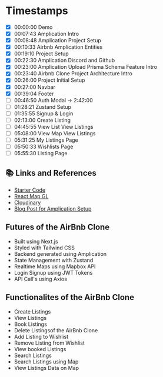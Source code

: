 # Timestamps

- [x] 00:00:00 Demo
- [x] 00:07:43 Amplication Intro
- [x] 00:08:48 Amplication Project Setup
- [x] 00:10:33 Airbnb Amplication Entities
- [x] 00:19:10 Project Setup
- [x] 00:22:30 Amplication Discord and Github
- [x] 00:23:00 Amplication Upload Prisma Schema Feature Intro
- [x] 00:23:40 Airbnb Clone Project Architecture Intro
- [x] 00:26:00 Project Initial Setup
- [x] 00:27:00 Navbar
- [x] 00:39:04 Footer 
- [ ] 00:46:50 Auth Modal -> 2:42:00 
- [ ] 01:28:21 Zustand Setup
- [ ] 01:35:55 Signup & Login
- [ ] 02:13:00 Create Listing
- [ ] 04:45:55 View List View Listings
- [ ] 05:08:00 View Map View Listings
- [ ] 05:31:25 My Listings Page
- [ ] 05:50:33 Wishlists Page
- [ ] 05:55:30 Listing Page

## 📚 Links and References

- [Starter Code](https://github.com/koolkishan/nextjs)
- [React Map GL](https://visgl.github.io/react-map-gl/)
- [Cloudinary](https://cloudinary.com/)
- [Blog Post for Amplication Setup](https://dev.to/koolkishan/full-stack-...)

## Futures of the AirBnb Clone
 
- Built using Next.js
- Styled with Tailwind CSS
- Backend generated using Amplication
- State Management with Zustand
- Realtime Maps using Mapbox API 
- Login Signup using JWT Tokens
- API Call's using Axios

## Functionalites of the AirBnb Clone

- Create Listings
- View Listings
- Book Listings
- Delete Listingsof the AirBnb Clone
- Add Listing to Wishlist
- Remove Listing from Wishlist
- View booked Listings
- Search Listings
- Search Listings using Map
- View Listings Data on Map